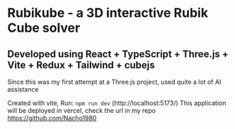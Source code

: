 # Rubikube - a 3D interactive Rubik Cube solver

## Developed using React + TypeScript + Three.js + Vite + Redux + Tailwind + cubejs

Since this was my first attempt at a Three.js project, used quite a lot of AI assistance

Created with vite,
Run: `npm run dev` (http://localhost:5173/)
This application will be deployed in vercel, check the url in my repo https://github.com/Nacho1980
